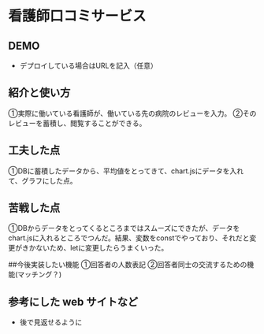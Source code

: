 # 看護師口コミサービス

## DEMO

  - デプロイしている場合はURLを記入（任意）

## 紹介と使い方
➀実際に働いている看護師が、働いている先の病院のレビューを入力。
➁そのレビューを蓄積し、閲覧することができる。
## 工夫した点
➀DBに蓄積したデータから、平均値をとってきて、chart.jsにデータを入れて、グラフにした点。
## 苦戦した点
➀DBからデータをとってくるところまではスムーズにできたが、データをchart.jsに入れるところでつんだ。結果、変数をconstでやっており、それだと変更がきかないため、letに変更したらうまくいった。

##今後実装したい機能
➀回答者の人数表記
➁回答者同士の交流するための機能(マッチング？)
## 参考にした web サイトなど

  - 後で見返せるように